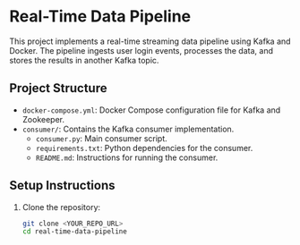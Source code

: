 # Real-Time Data Pipeline

This project implements a real-time streaming data pipeline using Kafka and Docker. The pipeline ingests user login events, processes the data, and stores the results in another Kafka topic.

## Project Structure

- `docker-compose.yml`: Docker Compose configuration file for Kafka and Zookeeper.
- `consumer/`: Contains the Kafka consumer implementation.
  - `consumer.py`: Main consumer script.
  - `requirements.txt`: Python dependencies for the consumer.
  - `README.md`: Instructions for running the consumer.

## Setup Instructions

1. Clone the repository:
   ```bash
   git clone <YOUR_REPO_URL>
   cd real-time-data-pipeline
